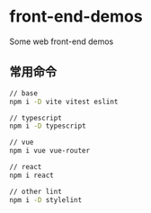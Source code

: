 # front-end-demos

Some web front-end demos

## 常用命令

```bash
// base
npm i -D vite vitest eslint

// typescript
npm i -D typescript

// vue
npm i vue vue-router

// react
npm i react

// other lint
npm i -D stylelint
```
